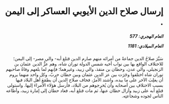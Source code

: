<h1 dir="rtl">إرسال صلاح الدين الأيوبي العساكر إلى اليمن .</h1>

<h5 dir="rtl">العام الهجري:  577

العام الميلادي: 1181

</h5>

<p dir="rtl">سَيَّرَ صلاحُ الدين جماعةً من أمرائه منهم صارم الدين قتلغ أبه- والي مصر- إلى اليمن؛ للاختلاف الواقع بها بين نواب أخيه شمس الدولة توران شاه، وهم عزُّ الدين عثمان بن الزنجيلي، والي عدن، وحطان بن منقذ، والي زبيد، وغيرهما؛ فإنهم لما بلغهم وفاةُ صاحبهم توران شاه اختلفوا وجَرَت بين عز الدين عثمان وبين حطان حربٌ، وكل واحد منهما يروم أن يغلِبَ الآخر على ما بيده، واشتد الأمرُ، فخاف صلاح الدين أن يطمَعَ أهل البلاد فيها بسبب الاختلافِ بين أصحابه وأن يُخرِجوهم من البلاد، فأرسل هؤلاء الأمراءَ إليها. واستولى قتلغ أبه على زبيد وأزال حطان عنها، ثم مات قتلغ أبه، فعاد حطان إلى إمارة زبيد، وأطاعه الناس لجوده وشجاعتِه.</p></br>
